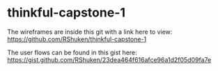 # thinkful-capstone-1



The wireframes are inside this git with a link here to view: https://github.com/RShuken/thinkful-capstone-1


The user flows can be found in this gist here: https://gist.github.com/RShuken/23dea464f616afce96a1d2f05d09fa7e
